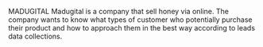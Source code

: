MADUGITAL
Madugital is a company that sell honey via online. The company wants to know what types of customer who potentially purchase their product and how to approach them in the best way according to leads data collections.
